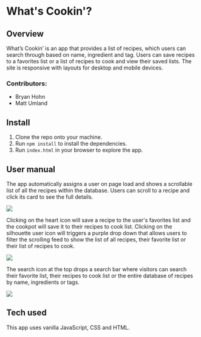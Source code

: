 # What's Cookin'?

## Overview
What’s Cookin’ is an app that provides a list of recipes, which users can search through based on name, ingredient and tag. Users can save recipes to a favorites list or a list of recipes to cook and view their saved lists. The site is responsive with layouts for desktop and mobile devices.

### Contributors:
* Bryan Hohn
* Matt Umland

## Install

1. Clone the repo onto your machine.
2. Run ```npm install``` to install the dependencies.
3. Run ```index.html``` in your browser to explore the app.

## User manual
The app automatically assigns a user on page load and shows a scrollable list of all the recipes
within the database. Users can scroll to a recipe and click its card to see the full details.

 ![](assets/README-e0ae4a38.gif)

Clicking on the heart icon will save a recipe to the user's favorites list and the cookpot will save
it to their recipes to cook list. Clicking on the silhouette user icon will triggers a purple drop down
that allows users to filter the scrolling feed to show the list of all recipes, their favorite list or
their list of recipes to cook.  

![](assets/README-e05936a0.gif)

The search icon at the top drops a search bar where visitors can search their favorite list, their
recipes to cook list or the entire database of recipes by name, ingredients or tags.  

![](assets/README-898f726a.gif)

## Tech used
This app uses vanilla JavaScript, CSS and HTML.

